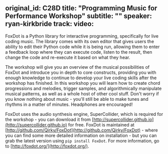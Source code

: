 original_id: C28D
title: "Programming Music for Performance Workshop"
subtitle: ""
speaker: ryan-kirkbride
track: 
video:
---
FoxDot is a Python library for interactive programming, specifically for live coding music. The library comes with its own editor that gives users the ability to edit their Python code while it is being run, allowing them to enter a feedback loop where they can execute code, listen to the result, then change the code and re-execute it based on what they hear. 

The workshop will give you an overview of the musical possibilities of FoxDot and introduce you in depth to core constructs, providing you with enough knowledge to continue to develop your live coding skills after the workshop has finished. In this workshop you will learn how to create chord progressions and melodies, trigger samples, and algorithmically manipulate musical patterns, as well as a whole host of other cool stuff. Don't worry if you know nothing about music - you'll still be able to make tunes and rhythms in a matter of minutes. Headphones are encouraged!

FoxDot uses the audio synthesis engine, SuperCollider, which is required for the workshop - you can download it from [http://supercollider.github.io](http://supercollider.github.io) for free. FoxDot is maintained at [http://github.com/Qirky/FoxDot](http://github.com/Qirky/FoxDot) - where you can find some more detailed information on installation - but you can grab the latest version using `pip install FoxDot`. For more information, go to [http://foxdot.org/](http://foxdot.org/).
